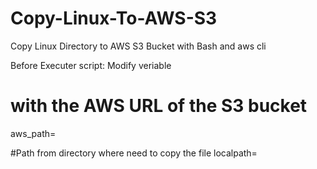 # Copy-Linux-To-AWS-S3
Copy Linux Directory to AWS S3 Bucket with Bash and aws cli


Before Executer script:
Modify veriable

# with the AWS URL of the S3 bucket 
aws_path= 

#Path from directory where need to copy the file
localpath=

